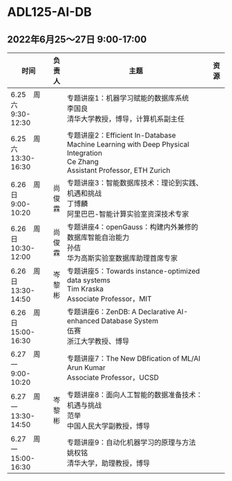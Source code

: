 # ADL125-AI-DB

## 2022年6月25～27日 9:00-17:00



| 时间| 负<br>责<br>人 | 主题                                                         | 资源 |
| --------- | ------ | ------------------------------------------------------------ | ---- |
| 6.25&nbsp;&nbsp;&nbsp;&nbsp;周六<br>9:30-12:30 |        | 专题讲座1：机器学习赋能的数据库系统<br>李国良<br> 清华大学教授，博导，计算机系副主任     |      |
| 6.25&nbsp;&nbsp;&nbsp;&nbsp;周六<br>13:30-16:30 |        | 专题讲座2：Efficient In-Database Machine Learning with Deep Physical Integration<br>Ce Zhang <br>Assistant Professor, ETH Zurich  |      |
| 6.26&nbsp;&nbsp;&nbsp;&nbsp;周日<br> 9:00-10:20 | 尚<br>俊<br>霖 | 专题讲座3：智能数据库技术：理论到实践、机遇和挑战<br>丁博麟  <br>阿里巴巴-智能计算实验室资深技术专家  |      |
| 6.26&nbsp;&nbsp;&nbsp;&nbsp;周日<br> 10:30-12:00 | 尚<br>俊<br>霖 | 专题讲座4：openGauss：构建内外兼修的数据库智能自治能力<br>孙佶  <br>华为高斯实验室数据库助理首席专家  |      |
| 6.26&nbsp;&nbsp;&nbsp;&nbsp;周日<br> 13:30-14:50 | 岑<br>黎<br>彬 | 专题讲座5：Towards instance-optimized data systems<br>Tim Kraska  <br>Associate Professor，MIT  |      |
| 6.26&nbsp;&nbsp;&nbsp;&nbsp;周日<br> 15:00-16:30 |        | 专题讲座6：ZenDB: A Declarative AI-enhanced Database System <br>伍赛  <br> 浙江大学教授、博导  |      |
| 6.27&nbsp;&nbsp;&nbsp;&nbsp;周一<br> 9:00-10:20 |        | 专题讲座7：The New DBfication of ML/AI<br>Arun Kumar  <br>Associate Professor，UCSD  |      |
| 6.27&nbsp;&nbsp;&nbsp;&nbsp;周一<br> 13:30-14:50 | 岑<br>黎<br>彬 | 专题讲座8：面向人工智能的数据准备技术：机遇与挑战<br>范举  <br>中国人民大学副教授，博导  |      |
| 6.27&nbsp;&nbsp;&nbsp;&nbsp;周一<br> 15:00-16:30 |        | 专题讲座9：自动化机器学习的原理与方法<br>姚权铭  <br>清华大学，助理教授，博导  |      |
